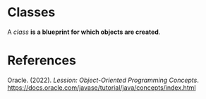 # Classes 

A *class* **is a blueprint for which objects 
are created**. 

# References 
Oracle. (2022). *Lession: Object-Oriented Programming Concepts*. <https://docs.oracle.com/javase/tutorial/java/concepts/index.html>  

